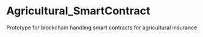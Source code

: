 # Agricultural_SmartContract
Prototype for blockchain handling smart contracts for agricultural insurance 
